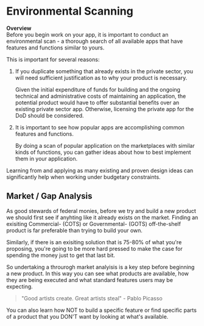 # Environmental Scanning

**Overview**  
Before you begin work on your app, it is important to conduct an environmental scan - a thorough search of all available apps that have features and functions similar to yours. 

This is important for several reasons:

1. If you duplicate something that already exists in the private sector, you will need sufficient justification as to why your product is necessary.

    Given the initial expenditure of funds for building and the ongoing technical and administrative costs of maintaining an application, the potential product would have to offer substantial benefits over an existing private sector app. Otherwise, licensing the private app for the DoD should be considered. 

2. It is important to see how popular apps are accomplishing common features and functions.  

    By doing a scan of popular application on the marketplaces with similar kinds of functions, you can gather ideas about how to best implement them in your application.

  Learning from and applying as many existing and proven design ideas can significantly help when working under budgetary constraints. 

## Market / Gap Analysis
As good stewards of federal monies, before we try and build a new product we should first see if anyhting like it already exists on the market. Finding an exisiting Commercial- (COTS) or Governmental- (GOTS) off-the-shelf product is far preferable than trying to build your own. 

Similarly, if there is an exisiting solution that is 75-80% of what you're proposing, you're going to be more hard pressed to make the case for spending the money just to get that last bit. 

So undertaking a throurogh market analyisis is a key step before beginning a new product. In this way you can see what products are available, how they are being executed and what standard features users may be expecting.

> "Good artists create. Great artists steal" - Pablo Picasso

You can also learn how NOT to build a specific feature or find specific parts of a product that you DON'T want by looking at what's available. 